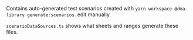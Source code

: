 Contains auto-generated test scenarios created with `yarn workspace @dma-library generate:scenarios`.
edit manually.

`scenarioDataSources.ts` shows what sheets and ranges generate these files.